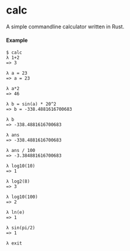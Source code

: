 # calc

A simple commandline calculator written in Rust.

#### Example
```
$ calc
λ 1+2
=> 3

λ a = 23
=> a = 23

λ a*2
=> 46

λ b = sin(a) * 20^2
=> b = -338.4881616700683

λ b
=> -338.4881616700683

λ ans
=> -338.4881616700683

λ ans / 100
=> -3.384881616700683

λ log10(10)
=> 1

λ log2(8)
=> 3

λ log10(100)
=> 2

λ ln(e)
=> 1

λ sin(pi/2)
=> 1

λ exit
```
